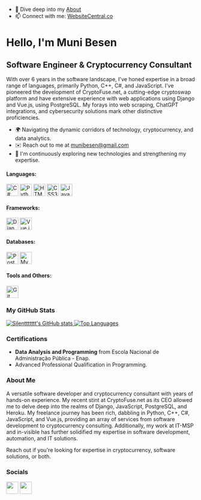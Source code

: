 <!--
**Silenttttttt/Silenttttttt** is a ✨ _special_ ✨ repository because its `README.md` (this file) appears on your GitHub profile.
-->

- 💬 Dive deep into my [About](https://websitecentral.co/about-us)
- 📫 Connect with me: [WebsiteCentral.co](https://websitecentral.co/contact)

Hello, I'm Muni Besen
======================

**Software Engineer & Cryptocurrency Consultant**
---------------------------

With over 6 years in the software landscape, I've honed expertise in a broad range of languages, primarily Python, C++, C#, and JavaScript. I've pioneered the development of CryptoFuse.net, a cutting-edge cryptoswap platform and have extensive experience with web applications using Django and Vue.js, using PostgreSQL. My forays into web scraping, ChatGPT integrations, and cybersecurity solutions mark other distinctive proficiencies.

* 🌍  Navigating the dynamic corridors of technology, cryptocurrency, and data analytics.
* ✉️  Reach out to me at [munibesen@gmail.com](mailto:munibesen@gmail.com)
* 🧠  I'm continuously exploring new technologies and strengthening my expertise.

#### Languages:

<p align="left">
<img src="https://upload.wikimedia.org/wikipedia/commons/4/4f/Csharp_Logo.png" width="32" height="32" title="C#" />
<img src="https://upload.wikimedia.org/wikipedia/commons/c/c3/Python-logo-notext.svg" width="32" height="32" title="Python" />
<img src="https://upload.wikimedia.org/wikipedia/commons/6/61/HTML5_logo_and_wordmark.svg" width="32" height="32" title="HTML5" />
<img src="https://upload.wikimedia.org/wikipedia/commons/d/d5/CSS3_logo_and_wordmark.svg" width="32" height="32" title="CSS3" />
<img src="https://upload.wikimedia.org/wikipedia/commons/6/6a/JavaScript-logo.png" width="32" height="32" title="JavaScript" />
</p>

#### Frameworks:

<p align="left">
<img src="https://static-00.iconduck.com/assets.00/django-icon-1606x2048-lwmw1z73.png" width="32" height="32" title="Django" />
<img src="https://upload.wikimedia.org/wikipedia/commons/9/95/Vue.js_Logo_2.svg" width="32" height="32" title="Vue.js" />
</p>

#### Databases:

<p align="left">
<img src="https://upload.wikimedia.org/wikipedia/commons/2/29/Postgresql_elephant.svg" width="32" height="32" title="PostgreSQL" />
<img src="https://1000logos.net/wp-content/uploads/2020/08/MySQL-Logo.png" width="32" height="32" title="MySQL" />
</p>

#### Tools and Others:

<p align="left">
<img src="https://upload.wikimedia.org/wikipedia/commons/e/e0/Git-logo.svg" width="32" height="32" title="Git" />
</p>


### My GitHub Stats

<a href="http://www.github.com/Silenttttttt">
    <img src="https://github-readme-stats.vercel.app/api?username=Silenttttttt&show_icons=true&count_private=true&title_color=0891b2&text_color=ffffff&icon_color=0891b2&bg_color=1c1917&hide_border=true&show_icons=true" alt="Silenttttttt's GitHub stats" />
</a>
<a href="https://github.com/Silenttttttt">
    <img src="https://github-readme-stats.vercel.app/api/top-langs/?username=Silenttttttt&langs_count=10&count_private=true&title_color=0891b2&text_color=ffffff&icon_color=0891b2&bg_color=1c1917&hide_border=true&locale=en&custom_title=Top%20Languages&layout=compact&theme=gruvbox" alt="Top Languages" />
</a>

### Certifications

- **Data Analysis and Programming** from Escola Nacional de Administração Pública - Enap.
- Advanced Professional Qualification in Programming.

### About Me

A versatile software developer and cryptocurrency consultant with years of hands-on experience. My recent stint at CryptoFuse.net as its CEO allowed me to delve deep into the realms of Django, JavaScript, PostgreSQL, and Heroku. My freelance journey has been rich, dabbling in Python, C++, C#, JavaScript, and Vue.js, providing an array of services from software development to cryptocurrency consulting. Additionally, my work at IT-MSP and in-visible has further solidified my expertise in software development, automation, and IT solutions. 

Reach out if you're looking for expertise in cryptocurrency, software solutions, or both.

### Socials

<p align="left">
  <a href="https://www.github.com/Silenttttttt" target="_blank" rel="noreferrer"><img src="https://cdn-icons-png.flaticon.com/512/1051/1051326.png" width="32" height="32" /></a>
  <a href="https://www.linkedin.com/in/muni-besen/" target="_blank" rel="noreferrer"><img src="https://cdn-icons-png.flaticon.com/512/2111/2111532.png" width="32" height="32" /></a>
</p>

